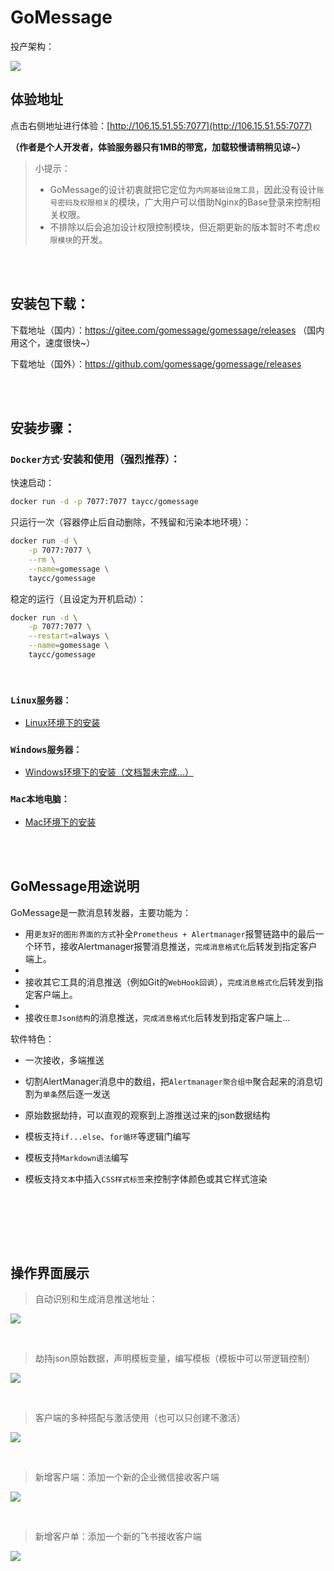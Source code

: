 # GoMessage

投产架构：

![](https://img.taycc.com/2021-12-27-GoMessage的作用.png)

## 体验地址

点击右侧地址进行体验：[http://106.15.51.55:7077](http://106.15.51.55:7077)

**（作者是个人开发者，体验服务器只有1MB的带宽，加载较慢请稍稍见谅~）**

> 小提示：
> - GoMessage的设计初衷就把它定位为`内网基础设施工具`，因此没有设计`账号密码及权限相关`的模块，广大用户可以借助Nginx的Base登录来控制相关权限。
> - 不排除以后会追加设计权限控制模块，但近期更新的版本暂时不考虑`权限模块`的开发。


<br><br>

## 安装包下载：

下载地址（国内）：https://gitee.com/gomessage/gomessage/releases （国内用这个，速度很快~）

下载地址（国外）：https://github.com/gomessage/gomessage/releases

<br><br>

## 安装步骤：

### `Docker方式`·安装和使用（强烈推荐）：

快速启动：

```bash
docker run -d -p 7077:7077 taycc/gomessage 
```

只运行一次（容器停止后自动删除，不残留和污染本地环境）：
```bash
docker run -d \
    -p 7077:7077 \
    --rm \
    --name=gomessage \
    taycc/gomessage
```

稳定的运行（且设定为开机启动）：
```bash
docker run -d \
    -p 7077:7077 \
    --restart=always \
    --name=gomessage \
    taycc/gomessage
```

<br>

### `Linux服务器：`

- [Linux环境下的安装](./docs/install.md)



### `Windows服务器：`
- [Windows环境下的安装（文档暂未完成...）](./README.md)



### `Mac本地电脑：`
- [Mac环境下的安装](./docs/install_mac.md)


<br><br>

## GoMessage用途说明

GoMessage是一款消息转发器，主要功能为：

- 用`更友好的图形界面的方式`补全`Prometheus + Alertmanager`报警链路中的最后一个环节，接收Alertmanager报警消息推送，`完成消息格式化`后转发到指定客户端上。
-
- 接收其它工具的消息推送（例如Git的`WebHook回调`），`完成消息格式化`后转发到指定客户端上。
-
- 接收`任意Json结构`的消息推送，`完成消息格式化`后转发到指定客户端上...

软件特色：

- 一次接收，多端推送

- 切割AlertManager消息中的数组，把`Alertmanager聚合组中`聚合起来的消息切割为`单条`然后逐一发送

- 原始数据劫持，可以直观的观察到上游推送过来的json数据结构

- 模板支持`if...else`、`for循环`等逻辑门编写

- 模板支持`Markdown语法`编写

- 模板支持`文本`中插入`CSS样式标签`来控制字体颜色或其它样式渲染

<br><br>

<br><br>

## 操作界面展示

> 自动识别和生成消息推送地址：

![](https://img.taycc.com/2021-12-27-9HOAd2.png)

<br>

> 劫持json原始数据，声明模板变量，编写模板（模板中可以带逻辑控制）

![](https://img.taycc.com/2021-12-27-UEgRNZ.png)

<br>

> 客户端的多种搭配与激活使用（也可以只创建不激活）

![](https://img.taycc.com/2021-12-27-rWvtmd.png)

<br>

> 新增客户端：添加一个新的企业微信接收客户端

![](https://img.taycc.com/2021-12-27-l2EmY0.png)

<br>

> 新增客户单：添加一个新的飞书接收客户端

![](https://img.taycc.com/2021-12-27-NlUd9w.png)
